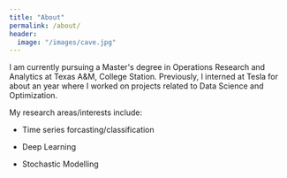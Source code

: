 ```yaml
---
title: "About"
permalink: /about/
header:
  image: "/images/cave.jpg"
---
```


I am currently pursuing a Master's degree in Operations Research and Analytics at Texas A&M, College Station.
Previously, I interned at Tesla for about an year where I worked on projects related to Data Science and Optimization.

My research areas/interests include:

+ Time series forcasting/classification

+ Deep Learning

+ Stochastic Modelling
